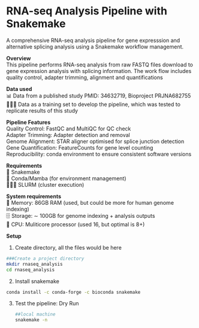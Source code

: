 # RNA-seq Analysis Pipeline with Snakemake
A comprehensive RNA-seq analysis pipeline for gene expresssion and alternative splicing analysis using a Snakemake workflow management.

**Overview** <br/>
This pipeline performs RNA-seq analysis from raw FASTQ files download to gene expression analysis with splicing information.
The work flow includes quality control, adapter trimming, alignment and quantifications <br/>

**Data used** <br/>
📊 Data from a published study PMID: 34632719, Bioproject PRJNA682755  <br/>
🏋🏾‍♀️ Data as a training set to develop the pipeline, which was tested to replicate results of this study <br/>

**Pipeline Features** <br/>
Quality Control: FastQC and MultiQC for QC check <br/>
Adapter Trimming: Adapter detection and removal <br/>
Genome Alignment: STAR aligner optimised for splice junction detection <br/>
Gene Quantification: FeatureCounts for gene level counting <br/>
Reproducibility: conda environment to ensure consistent software versions<br/>

**Requirements** <br/>
 🐍 Snakemake <br/>
 🐊 Conda/Mamba (for environment management)<br/>
 👩🏾‍💻 SLURM (cluster execution)<br/>

 **System requirements** <br/>
🧠 Memory: 86GB RAM (used, but could be more for human genome indexing)<br/>
🗄️ Storage: ∼ 100GB for genome indexing + analysis outputs <br/>
💾 CPU: Muliticore processor (used 16, but optimal is 8+)<br/>


**Setup** <br/>
1. Create directory, all the files would be here <br/>
```bash
###Create a project directory
mkdir rnaseq_analysis
cd rnaseq_analysis
```

2. Install snakemake
```bash
conda install -c conda-forge -c bioconda snakemake
```
3. Test the pipeline: Dry Run
   ```bash
   ##local machine
   snakemake -n 
   ```
